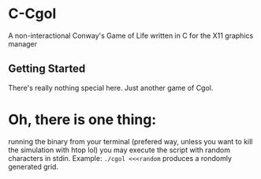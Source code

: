 # C-Cgol
A non-interactional Conway's Game of Life written in C for the X11 graphics manager

## Getting Started
There's really nothing special here. Just another game of Cgol.
# Oh, there is one thing:
running the binary from your terminal (prefered way, unless you want to kill the simulation with htop lol) you may execute the script with random characters in stdin.
Example:
`./cgol <<<random`
produces a rondomly generated grid.
